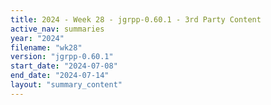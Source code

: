 ```yaml
---
title: 2024 - Week 28 - jgrpp-0.60.1 - 3rd Party Content
active_nav: summaries
year: "2024"
filename: "wk28"
version: "jgrpp-0.60.1"
start_date: "2024-07-08"
end_date: "2024-07-14"
layout: "summary_content"
---
```

